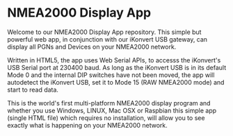 # NMEA2000 Display App
Welcome to our NMEA2000 Display App repository. This simple but powerful web app, in conjunction with our iKonvert USB gateway, can display all PGNs and Devices on your NMEA2000 network. 

Written in HTML5, the app uses Web Serial APIs, to accesss the iKonvert's USB Serial port at 230400 baud. As long as the iKonvert USB is in its default Mode 0 and the internal DIP switches have not been moved, the app will autodetect the iKonvert USB, set it to Mode 15 (RAW NMEA2000 mode) and start to read data.

This is the world's first multi-platform NMEA2000 display program and whether you use Windows, LINUX, Mac OSX or Raspbian this simple app (single HTML file) which requires no installation, will allow you to see exactly what is happening on your NMEA2000 network.  
